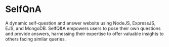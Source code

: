 # SelfQnA
A dynamic self-question and answer website using NodeJS, ExpressJS, EJS, and MongoDB. SelfQ&amp;A empowers users to pose their own questions and provide answers, harnessing their expertise to offer valuable insights to others facing similar queries.
